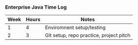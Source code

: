 ### Enterprise Java Time Log

| Week | Hours | Notes                               |
|------|-------|-------------------------------------|
| 1    | 4     | Enviromnent setup/testing           |
| 2    | 3     | Git setup, repo practice, project pitch |
